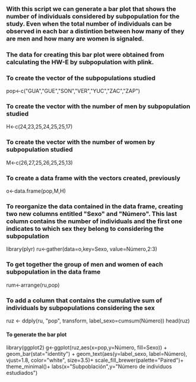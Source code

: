 
### With this script we can generate a bar plot that shows the number of individuals considered by subpopulation for the study. Even when the total number of individuals can be observed in each bar a distintion between how many of they are men and how many are women is signaled.
### The data for creating this bar plot were obtained from calculating the HW-E by subpopulation with plink.


### To create the vector of the subpopulations studied
pop<-c("GUA","GUE","SON","VER","YUC","ZAC","ZAP")

### To create the vector with the number of men by subpopulation studied
H<-c(24,23,25,24,25,25,17)

### To create the vector with the number of women by subpopulation studied
M<-c(26,27,25,26,25,25,13)

### To create a data frame with the vectors created, previously 
o<-data.frame(pop,M,H)

### To reorganize the data contained in the data frame, creating two new columns entitled "Sexo" and "Número". This last column contains the number of individuals and the first one indicates to which sex they belong to considering the subpopulation
library(plyr)
ru<-gather(data=o,key=Sexo, value=Número,2:3)

### To get together the group of men and women of each subpopulation in the data frame
rum<-arrange(ru,pop)

### To add a column that contains the cumulative sum of individuals by subpopulations considering the sex
ruz <- ddply(ru, "pop",
                   transform, label_sexo=cumsum(Número))
head(ruz)

#### To generate the bar plot
library(ggplot2)
g<-ggplot(ruz,aes(x=pop,y=Número, fill=Sexo)) + geom_bar(stat="identity") +
  geom_text(aes(y=label_sexo, label=Número), vjust=1.8, 
            color="white", size=3.5)+
  scale_fill_brewer(palette="Paired")+
  theme_minimal()+  labs(x="Subpoblación",y="Número de individuos estudiados")
